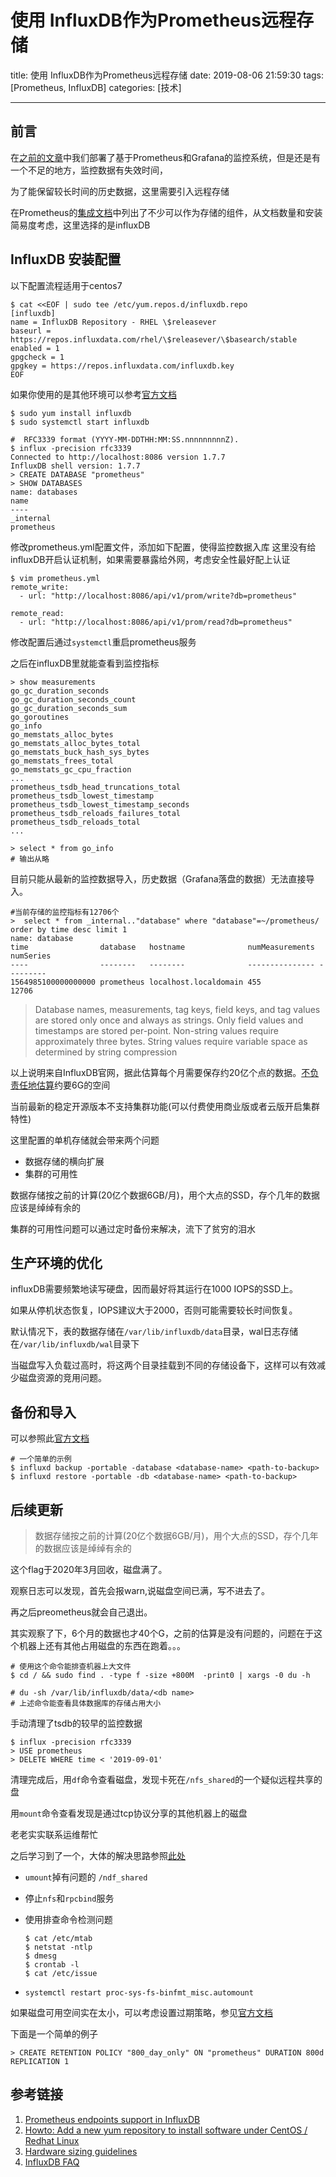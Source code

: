 # 使用 InfluxDB作为Prometheus远程存储

title: 使用 InfluxDB作为Prometheus远程存储
date: 2019-08-06 21:59:30
tags: [Prometheus, InfluxDB] 
categories: [技术]

------

## 前言

在[之前的文章](http://counter2015.com/2019/04/30/grafana-moniter/)中我们部署了基于Prometheus和Grafana的监控系统，但是还是有一个不足的地方，监控数据有失效时间，

为了能保留较长时间的历史数据，这里需要引入远程存储

在Prometheus的[集成文档](<https://prometheus.io/docs/operating/integrations/#remote-endpoints-and-storage>)中列出了不少可以作为存储的组件，从文档数量和安装简易度考虑，这里选择的是influxDB

## InfluxDB 安装配置

以下配置流程适用于centos7

```shell
$ cat <<EOF | sudo tee /etc/yum.repos.d/influxdb.repo
[influxdb]
name = InfluxDB Repository - RHEL \$releasever
baseurl = https://repos.influxdata.com/rhel/\$releasever/\$basearch/stable
enabled = 1
gpgcheck = 1
gpgkey = https://repos.influxdata.com/influxdb.key
EOF
```

如果你使用的是其他环境可以参考[官方文档](<https://docs.influxdata.com/influxdb/v1.7/introduction/installation/>)

```shell
$ sudo yum install influxdb
$ sudo systemctl start influxdb

#  RFC3339 format (YYYY-MM-DDTHH:MM:SS.nnnnnnnnnZ).
$ influx -precision rfc3339
Connected to http://localhost:8086 version 1.7.7
InfluxDB shell version: 1.7.7
> CREATE DATABASE "prometheus"
> SHOW DATABASES
name: databases
name
----
_internal
prometheus
```

修改prometheus.yml配置文件，添加如下配置，使得监控数据入库
这里没有给influxDB开启认证机制，如果需要暴露给外网，考虑安全性最好配上认证

```shell
$ vim prometheus.yml
remote_write:
  - url: "http://localhost:8086/api/v1/prom/write?db=prometheus"

remote_read:
  - url: "http://localhost:8086/api/v1/prom/read?db=prometheus"
```



修改配置后通过`systemctl`重启prometheus服务

之后在influxDB里就能查看到监控指标

```shell
> show measurements
go_gc_duration_seconds
go_gc_duration_seconds_count
go_gc_duration_seconds_sum
go_goroutines
go_info
go_memstats_alloc_bytes
go_memstats_alloc_bytes_total
go_memstats_buck_hash_sys_bytes
go_memstats_frees_total
go_memstats_gc_cpu_fraction
...
prometheus_tsdb_head_truncations_total
prometheus_tsdb_lowest_timestamp
prometheus_tsdb_lowest_timestamp_seconds
prometheus_tsdb_reloads_failures_total
prometheus_tsdb_reloads_total
...

> select * from go_info
# 输出从略
```

目前只能从最新的监控数据导入，历史数据（Grafana落盘的数据）无法直接导入。

```shell
#当前存储的监控指标有12706个
>  select * from _internal.."database" where "database"=~/prometheus/ order by time desc limit 1
name: database
time                database   hostname              numMeasurements numSeries
----                --------   --------              --------------- ---------
1564985100000000000 prometheus localhost.localdomain 455             12706

```

> Database names, measurements, tag keys, field keys, and tag values are stored only once and always as strings. Only field values and timestamps are stored per-point.
Non-string values require approximately three bytes. String values require variable space as determined by string compression



以上说明来自InfluxDB官网，据此估算每个月需要保存约20亿个点的数据。[不负责任地估算](<https://docs.influxdata.com/influxdb/v1.7/guides/hardware_sizing/>)约要6G的空间



当前最新的稳定开源版本不支持集群功能(可以付费使用商业版或者云版开启集群特性)

这里配置的单机存储就会带来两个问题

- 数据存储的横向扩展
- 集群的可用性

数据存储按之前的计算(20亿个数据6GB/月)，用个大点的SSD，存个几年的数据应该是绰绰有余的

集群的可用性问题可以通过定时备份来解决，流下了贫穷的泪水

## 生产环境的优化

influxDB需要频繁地读写硬盘，因而最好将其运行在1000 IOPS的SSD上。

如果从停机状态恢复，IOPS建议大于2000，否则可能需要较长时间恢复。

默认情况下，表的数据存储在`/var/lib/influxdb/data`目录，wal日志存储在`/var/lib/influxdb/wal`目录下

当磁盘写入负载过高时，将这两个目录挂载到不同的存储设备下，这样可以有效减少磁盘资源的竞用问题。



## 备份和导入

可以参照此[官方文档](<https://docs.influxdata.com/influxdb/v1.7/administration/backup_and_restore/>)

```shell
# 一个简单的示例
$ influxd backup -portable -database <database-name> <path-to-backup>
$ influxd restore -portable -db <database-name> <path-to-backup>
```





## 后续更新

> 数据存储按之前的计算(20亿个数据6GB/月)，用个大点的SSD，存个几年的数据应该是绰绰有余的

这个flag于2020年3月回收，磁盘满了。

观察日志可以发现，首先会报warn,说磁盘空间已满，写不进去了。

再之后preometheus就会自己退出。

其实观察了下，6个月的数据也才40个G，之前的估算是没有问题的，问题在于这个机器上还有其他占用磁盘的东西在跑着。。。

```shell
# 使用这个命令能排查机器上大文件
$ cd / && sudo find . -type f -size +800M  -print0 | xargs -0 du -h

# du -sh /var/lib/influxdb/data/<db name>
# 上述命令能查看具体数据库的存储占用大小
```



手动清理了tsdb的较早的监控数据

```shell
$ influx -precision rfc3339
> USE prometheus
> DELETE WHERE time < '2019-09-01'
```

清理完成后，用`df`命令查看磁盘，发现卡死在`/nfs_shared`的一个疑似远程共享的盘

用`mount`命令查看发现是通过tcp协议分享的其他机器上的磁盘

老老实实联系运维帮忙

之后学习到了一个，大体的解决思路参照[此处](https://www.jianshu.com/p/7e71b5248cb3 )

- `umount`掉有问题的 `/ndf_shared`

- 停止`nfs`和`rpcbind`服务

- 使用排查命令检测问题

  ```shell
  $ cat /etc/mtab
  $ netstat -ntlp
  $ dmesg
  $ crontab -l
  $ cat /etc/issue
  ```

  

- `systemctl restart proc-sys-fs-binfmt_misc.automount`

如果磁盘可用空间实在太小，可以考虑设置过期策略，参见[官方文档](https://docs.influxdata.com/influxdb/v1.7/query_language/database_management/#create-retention-policies-with-create-retention-policy)

下面是一个简单的例子

```shell
> CREATE RETENTION POLICY "800_day_only" ON "prometheus" DURATION 800d REPLICATION 1
```



## 参考链接

1. [Prometheus endpoints support in InfluxDB](<https://docs.influxdata.com/influxdb/v1.7/supported_protocols/prometheus/>)
2. [Howto: Add a new yum repository to install software under CentOS / Redhat Linux](<https://www.cyberciti.biz/tips/rhel5-fedora-core-add-new-yum-repository.html>)
3. [Hardware sizing guidelines](<https://docs.influxdata.com/influxdb/v1.7/guides/hardware_sizing/>)
4. [InfluxDB FAQ](<https://docs.influxdata.com/influxdb/v1.7/troubleshooting/frequently-asked-questions/>)

